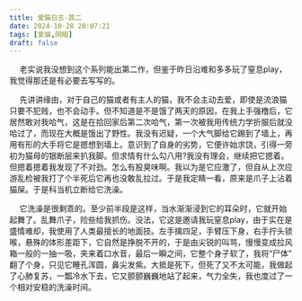 ```yaml
---
title: 爱猫日志-其二
date: 2024-10-28 20:07:21
tags: [爱猫,阴暗]
draft: false 
---
```

&emsp; 老实说我没想到这个系列能出第二作，但鉴于昨日沿难和多多玩了窒息play，我觉得那还是有必要去写写的。

&emsp;  先讲讲缘由，对于自己的猫或者有主人的猫，我不会主动去爱，即使是流浪猫只要不犯贱，也不会动手。但不知道是不是饿了两天的原因，在我上手强橹后，它居然敢对我哈气，这是在拾回家后第二次哈气，第一次被我用传统力学折服后就没哈过了，而现在大概是饿出了野性。我没有迟疑，一个大气脚给它踢到了墙上，再用有形的大手将它是摁想到墙上。意识到了自身的劣势，它便许始求饶，引得一旁初为猫母的银断层来扒我脚。但求情有什么勾八用?我没有理会，继续把它摁着。但摁着摁着我发现了不对劲。怎么有股臭味啊。我以为是它应激了，但自从上次应游乱检被我打了个半死后它再也没敢乱拉过。于是我定睛一看，原来是爪子上沾着猫屎。于是科当机立断给它洗澡。

&emsp; 它洗澡是很剩乖的。至少前半段是这样，当水渐渐浸到它的耳朵时，它就开始起舞了。乱舞爪子，险些给我抓伤。没法，它这是邀请我玩窒息play，由于实在是盛情难却，我使用了人类最擅长的地面技。左手擒四足，手臂压下身，右手拧头锁喉，悬殊的体形差距下，它自然是挣脱不开的，于是由尖锐的叫骂，慢慢变成拉风箱一般的一抽一吸，夹来着口水音，最后一瞬之间，它整个身子软了，我将“尸体” 翻了个身，只见它睡孔浑圆，鼻尖发紫。大抵是死下，但死了又不太可能，我做起了心肺复苏，一瓢冷水下去，它又颤颤巍巍地站了起来，气力全失，我也度过了一个相对安稳的洗澡时间。
